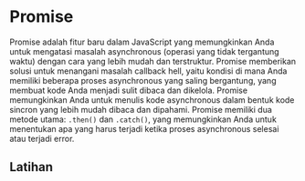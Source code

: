 # Promise

Promise adalah fitur baru dalam JavaScript yang memungkinkan Anda untuk mengatasi masalah asynchronous (operasi yang tidak tergantung waktu) dengan cara yang lebih mudah dan terstruktur. Promise memberikan solusi untuk menangani masalah callback hell, yaitu kondisi di mana Anda memiliki beberapa proses asynchronous yang saling bergantung, yang membuat kode Anda menjadi sulit dibaca dan dikelola. Promise memungkinkan Anda untuk menulis kode asynchronous dalam bentuk kode sincron yang lebih mudah dibaca dan dipahami. Promise memiliki dua metode utama: `.then()` dan `.catch()`, yang memungkinkan Anda untuk menentukan apa yang harus terjadi ketika proses asynchronous selesai atau terjadi error.

## Latihan
